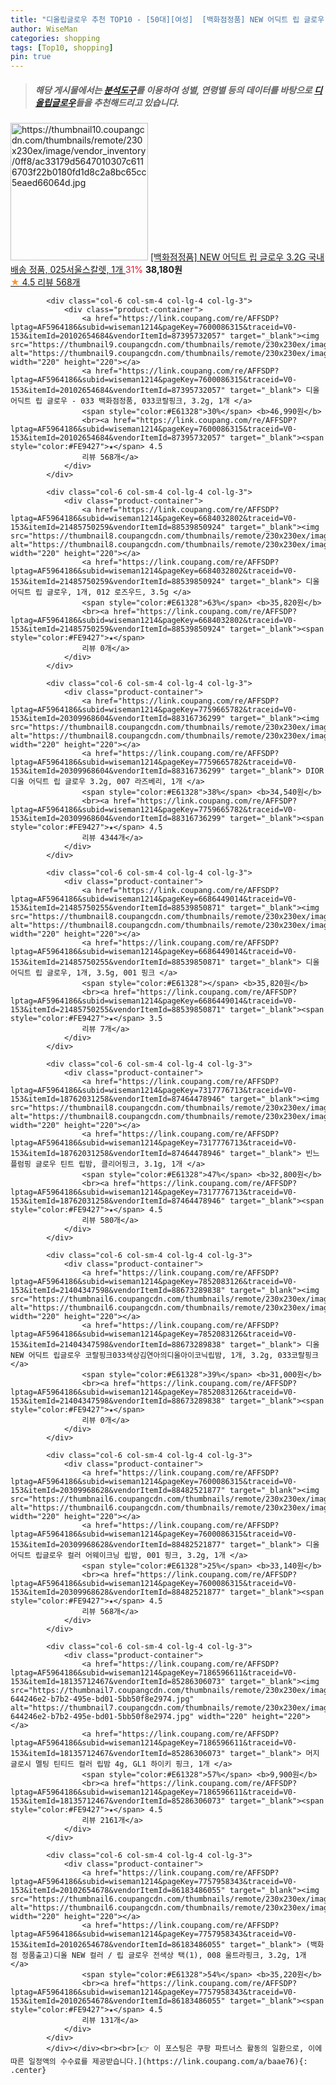 ```yaml
---
title: "디올립글로우 추천 TOP10 - [50대][여성]  [백화점정품] NEW 어딕트 립 글로우 3.2G 국내배송 정품, 025서울스칼렛, 1개 "
author: WiseMan
categories: shopping
tags: [Top10, shopping]
pin: true
---
```


> ##### 해당 게시물에서는 [**분석도구**](https://itemscout.io/)를 이용하여 **성별**, **연령별** 등의 데이터를 바탕으로 [**디올립글로우**](https://link.coupang.com/a/baae76)들을 추천해드리고 있습니다.
<div class="container"><div class="row">
            <div class="col-6 col-sm-4 col-lg-4 col-lg-3">
                <div class="product-container">
                    <a href="https://link.coupang.com/re/AFFSDP?lptag=AF5964186&subid=wiseman1214&pageKey=7600086315&traceid=V0-153&itemId=20102654674&vendorItemId=88472580090" target="_blank"><img src="https://thumbnail10.coupangcdn.com/thumbnails/remote/230x230ex/image/vendor_inventory/0ff8/ac33179d5647010307c6116703f22b0180fd1d8c2a8bc65cc5eaed66064d.jpg" alt="https://thumbnail10.coupangcdn.com/thumbnails/remote/230x230ex/image/vendor_inventory/0ff8/ac33179d5647010307c6116703f22b0180fd1d8c2a8bc65cc5eaed66064d.jpg" width="220" height="220"></a>
                    <a href="https://link.coupang.com/re/AFFSDP?lptag=AF5964186&subid=wiseman1214&pageKey=7600086315&traceid=V0-153&itemId=20102654674&vendorItemId=88472580090" target="_blank"> [백화점정품] NEW 어딕트 립 글로우 3.2G 국내배송 정품, 025서울스칼렛, 1개 </a>
                    <span style="color:#E61328">31%</span> <b>38,180원</b>
                    <br><a href="https://link.coupang.com/re/AFFSDP?lptag=AF5964186&subid=wiseman1214&pageKey=7600086315&traceid=V0-153&itemId=20102654674&vendorItemId=88472580090" target="_blank"><span style="color:#FE9427">★</span> 4.5
                    리뷰 568개</a>
                </div>
            </div>
            
            <div class="col-6 col-sm-4 col-lg-4 col-lg-3">
                <div class="product-container">
                    <a href="https://link.coupang.com/re/AFFSDP?lptag=AF5964186&subid=wiseman1214&pageKey=7600086315&traceid=V0-153&itemId=20102654684&vendorItemId=87395732057" target="_blank"><img src="https://thumbnail9.coupangcdn.com/thumbnails/remote/230x230ex/image/vendor_inventory/0a0b/aecfbdeb1e07f9fbf4d90893580b73d691ae231055b2bd0b6626258a328c.jpg" alt="https://thumbnail9.coupangcdn.com/thumbnails/remote/230x230ex/image/vendor_inventory/0a0b/aecfbdeb1e07f9fbf4d90893580b73d691ae231055b2bd0b6626258a328c.jpg" width="220" height="220"></a>
                    <a href="https://link.coupang.com/re/AFFSDP?lptag=AF5964186&subid=wiseman1214&pageKey=7600086315&traceid=V0-153&itemId=20102654684&vendorItemId=87395732057" target="_blank"> 디올 어딕트 립 글로우 - 033 백화점정품, 033코랄핑크, 3.2g, 1개 </a>
                    <span style="color:#E61328">30%</span> <b>46,990원</b>
                    <br><a href="https://link.coupang.com/re/AFFSDP?lptag=AF5964186&subid=wiseman1214&pageKey=7600086315&traceid=V0-153&itemId=20102654684&vendorItemId=87395732057" target="_blank"><span style="color:#FE9427">★</span> 4.5
                    리뷰 568개</a>
                </div>
            </div>
            
            <div class="col-6 col-sm-4 col-lg-4 col-lg-3">
                <div class="product-container">
                    <a href="https://link.coupang.com/re/AFFSDP?lptag=AF5964186&subid=wiseman1214&pageKey=6684032802&traceid=V0-153&itemId=21485750259&vendorItemId=88539850924" target="_blank"><img src="https://thumbnail8.coupangcdn.com/thumbnails/remote/230x230ex/image/vendor_inventory/b236/9bc354d6c38878afad204f0392382904e3abd1bd7aab5d55b645dd2ec4dd.jpg" alt="https://thumbnail8.coupangcdn.com/thumbnails/remote/230x230ex/image/vendor_inventory/b236/9bc354d6c38878afad204f0392382904e3abd1bd7aab5d55b645dd2ec4dd.jpg" width="220" height="220"></a>
                    <a href="https://link.coupang.com/re/AFFSDP?lptag=AF5964186&subid=wiseman1214&pageKey=6684032802&traceid=V0-153&itemId=21485750259&vendorItemId=88539850924" target="_blank"> 디올 어딕트 립 글로우, 1개, 012 로즈우드, 3.5g </a>
                    <span style="color:#E61328">63%</span> <b>35,820원</b>
                    <br><a href="https://link.coupang.com/re/AFFSDP?lptag=AF5964186&subid=wiseman1214&pageKey=6684032802&traceid=V0-153&itemId=21485750259&vendorItemId=88539850924" target="_blank"><span style="color:#FE9427">★</span> 
                    리뷰 0개</a>
                </div>
            </div>
            
            <div class="col-6 col-sm-4 col-lg-4 col-lg-3">
                <div class="product-container">
                    <a href="https://link.coupang.com/re/AFFSDP?lptag=AF5964186&subid=wiseman1214&pageKey=7759665782&traceid=V0-153&itemId=20309968604&vendorItemId=88316736299" target="_blank"><img src="https://thumbnail8.coupangcdn.com/thumbnails/remote/230x230ex/image/vendor_inventory/10d0/163aeb6bcee79794cfeac3b333ce7821fc6033bd2b0117c224117884331e.jpg" alt="https://thumbnail8.coupangcdn.com/thumbnails/remote/230x230ex/image/vendor_inventory/10d0/163aeb6bcee79794cfeac3b333ce7821fc6033bd2b0117c224117884331e.jpg" width="220" height="220"></a>
                    <a href="https://link.coupang.com/re/AFFSDP?lptag=AF5964186&subid=wiseman1214&pageKey=7759665782&traceid=V0-153&itemId=20309968604&vendorItemId=88316736299" target="_blank"> DIOR 디올 어딕트 립 글로우 3.2g, 007 라즈베리, 1개 </a>
                    <span style="color:#E61328">38%</span> <b>34,540원</b>
                    <br><a href="https://link.coupang.com/re/AFFSDP?lptag=AF5964186&subid=wiseman1214&pageKey=7759665782&traceid=V0-153&itemId=20309968604&vendorItemId=88316736299" target="_blank"><span style="color:#FE9427">★</span> 4.5
                    리뷰 4344개</a>
                </div>
            </div>
            
            <div class="col-6 col-sm-4 col-lg-4 col-lg-3">
                <div class="product-container">
                    <a href="https://link.coupang.com/re/AFFSDP?lptag=AF5964186&subid=wiseman1214&pageKey=6686449014&traceid=V0-153&itemId=21485750255&vendorItemId=88539850871" target="_blank"><img src="https://thumbnail8.coupangcdn.com/thumbnails/remote/230x230ex/image/vendor_inventory/9474/63a688745edae993574a3d54fba97993c54d8f69ea9a544cdaebfa9ffa28.jpg" alt="https://thumbnail8.coupangcdn.com/thumbnails/remote/230x230ex/image/vendor_inventory/9474/63a688745edae993574a3d54fba97993c54d8f69ea9a544cdaebfa9ffa28.jpg" width="220" height="220"></a>
                    <a href="https://link.coupang.com/re/AFFSDP?lptag=AF5964186&subid=wiseman1214&pageKey=6686449014&traceid=V0-153&itemId=21485750255&vendorItemId=88539850871" target="_blank"> 디올 어딕트 립 글로우, 1개, 3.5g, 001 핑크 </a>
                    <span style="color:#E61328"></span> <b>35,820원</b>
                    <br><a href="https://link.coupang.com/re/AFFSDP?lptag=AF5964186&subid=wiseman1214&pageKey=6686449014&traceid=V0-153&itemId=21485750255&vendorItemId=88539850871" target="_blank"><span style="color:#FE9427">★</span> 3.5
                    리뷰 7개</a>
                </div>
            </div>
            
            <div class="col-6 col-sm-4 col-lg-4 col-lg-3">
                <div class="product-container">
                    <a href="https://link.coupang.com/re/AFFSDP?lptag=AF5964186&subid=wiseman1214&pageKey=7317776713&traceid=V0-153&itemId=18762031258&vendorItemId=87464478946" target="_blank"><img src="https://thumbnail8.coupangcdn.com/thumbnails/remote/230x230ex/image/vendor_inventory/9f81/e1f6cdaee9b3f8d542191fd915ee6763309d9b07184f982060347dd4950a.jpg" alt="https://thumbnail8.coupangcdn.com/thumbnails/remote/230x230ex/image/vendor_inventory/9f81/e1f6cdaee9b3f8d542191fd915ee6763309d9b07184f982060347dd4950a.jpg" width="220" height="220"></a>
                    <a href="https://link.coupang.com/re/AFFSDP?lptag=AF5964186&subid=wiseman1214&pageKey=7317776713&traceid=V0-153&itemId=18762031258&vendorItemId=87464478946" target="_blank"> 빈느 플럼핑 글로우 틴트 립밤, 클리어핑크, 3.1g, 1개 </a>
                    <span style="color:#E61328">47%</span> <b>32,800원</b>
                    <br><a href="https://link.coupang.com/re/AFFSDP?lptag=AF5964186&subid=wiseman1214&pageKey=7317776713&traceid=V0-153&itemId=18762031258&vendorItemId=87464478946" target="_blank"><span style="color:#FE9427">★</span> 4.5
                    리뷰 580개</a>
                </div>
            </div>
            
            <div class="col-6 col-sm-4 col-lg-4 col-lg-3">
                <div class="product-container">
                    <a href="https://link.coupang.com/re/AFFSDP?lptag=AF5964186&subid=wiseman1214&pageKey=7852083126&traceid=V0-153&itemId=21404347598&vendorItemId=88673289838" target="_blank"><img src="https://thumbnail6.coupangcdn.com/thumbnails/remote/230x230ex/image/vendor_inventory/775c/22b6f7e866d99224fcea598cd20f50050524d097f4de14b4284c48154e84.png" alt="https://thumbnail6.coupangcdn.com/thumbnails/remote/230x230ex/image/vendor_inventory/775c/22b6f7e866d99224fcea598cd20f50050524d097f4de14b4284c48154e84.png" width="220" height="220"></a>
                    <a href="https://link.coupang.com/re/AFFSDP?lptag=AF5964186&subid=wiseman1214&pageKey=7852083126&traceid=V0-153&itemId=21404347598&vendorItemId=88673289838" target="_blank"> 디올NEW 어딕트 립글로우 코랄핑크033색상김연아의디올아이코닉립밤, 1개, 3.2g, 033코랄핑크 </a>
                    <span style="color:#E61328">39%</span> <b>31,000원</b>
                    <br><a href="https://link.coupang.com/re/AFFSDP?lptag=AF5964186&subid=wiseman1214&pageKey=7852083126&traceid=V0-153&itemId=21404347598&vendorItemId=88673289838" target="_blank"><span style="color:#FE9427">★</span> 
                    리뷰 0개</a>
                </div>
            </div>
            
            <div class="col-6 col-sm-4 col-lg-4 col-lg-3">
                <div class="product-container">
                    <a href="https://link.coupang.com/re/AFFSDP?lptag=AF5964186&subid=wiseman1214&pageKey=7600086315&traceid=V0-153&itemId=20309968628&vendorItemId=88482521877" target="_blank"><img src="https://thumbnail6.coupangcdn.com/thumbnails/remote/230x230ex/image/vendor_inventory/f76a/6442083586f03669eb9f4991ec10b34b1dbdb339f43a97c191f8a1cde1aa.jpg" alt="https://thumbnail6.coupangcdn.com/thumbnails/remote/230x230ex/image/vendor_inventory/f76a/6442083586f03669eb9f4991ec10b34b1dbdb339f43a97c191f8a1cde1aa.jpg" width="220" height="220"></a>
                    <a href="https://link.coupang.com/re/AFFSDP?lptag=AF5964186&subid=wiseman1214&pageKey=7600086315&traceid=V0-153&itemId=20309968628&vendorItemId=88482521877" target="_blank"> 디올 어딕트 립글로우 컬러 어웨이크닝 립밤, 001 핑크, 3.2g, 1개 </a>
                    <span style="color:#E61328">25%</span> <b>33,140원</b>
                    <br><a href="https://link.coupang.com/re/AFFSDP?lptag=AF5964186&subid=wiseman1214&pageKey=7600086315&traceid=V0-153&itemId=20309968628&vendorItemId=88482521877" target="_blank"><span style="color:#FE9427">★</span> 4.5
                    리뷰 568개</a>
                </div>
            </div>
            
            <div class="col-6 col-sm-4 col-lg-4 col-lg-3">
                <div class="product-container">
                    <a href="https://link.coupang.com/re/AFFSDP?lptag=AF5964186&subid=wiseman1214&pageKey=7186596611&traceid=V0-153&itemId=18135712467&vendorItemId=85286306073" target="_blank"><img src="https://thumbnail7.coupangcdn.com/thumbnails/remote/230x230ex/image/retail/images/8932924402574952-644246e2-b7b2-495e-bd01-5bb50f8e2974.jpg" alt="https://thumbnail7.coupangcdn.com/thumbnails/remote/230x230ex/image/retail/images/8932924402574952-644246e2-b7b2-495e-bd01-5bb50f8e2974.jpg" width="220" height="220"></a>
                    <a href="https://link.coupang.com/re/AFFSDP?lptag=AF5964186&subid=wiseman1214&pageKey=7186596611&traceid=V0-153&itemId=18135712467&vendorItemId=85286306073" target="_blank"> 머지 글로시 멜팅 틴티드 컬러 립밤 4g, GL1 하이키 핑크, 1개 </a>
                    <span style="color:#E61328">57%</span> <b>9,900원</b>
                    <br><a href="https://link.coupang.com/re/AFFSDP?lptag=AF5964186&subid=wiseman1214&pageKey=7186596611&traceid=V0-153&itemId=18135712467&vendorItemId=85286306073" target="_blank"><span style="color:#FE9427">★</span> 4.5
                    리뷰 2161개</a>
                </div>
            </div>
            
            <div class="col-6 col-sm-4 col-lg-4 col-lg-3">
                <div class="product-container">
                    <a href="https://link.coupang.com/re/AFFSDP?lptag=AF5964186&subid=wiseman1214&pageKey=7757958343&traceid=V0-153&itemId=20102654678&vendorItemId=86183486055" target="_blank"><img src="https://thumbnail6.coupangcdn.com/thumbnails/remote/230x230ex/image/vendor_inventory/c599/3cd2a2360cdb2b545d34dd0327c1e35dd724747f859ee33c65c03ba90cdf.jpg" alt="https://thumbnail6.coupangcdn.com/thumbnails/remote/230x230ex/image/vendor_inventory/c599/3cd2a2360cdb2b545d34dd0327c1e35dd724747f859ee33c65c03ba90cdf.jpg" width="220" height="220"></a>
                    <a href="https://link.coupang.com/re/AFFSDP?lptag=AF5964186&subid=wiseman1214&pageKey=7757958343&traceid=V0-153&itemId=20102654678&vendorItemId=86183486055" target="_blank"> (백화점 정품출고)디올 NEW 컬러 / 립 글로우 전색상 택(1), 008 울트라핑크, 3.2g, 1개 </a>
                    <span style="color:#E61328">54%</span> <b>35,220원</b>
                    <br><a href="https://link.coupang.com/re/AFFSDP?lptag=AF5964186&subid=wiseman1214&pageKey=7757958343&traceid=V0-153&itemId=20102654678&vendorItemId=86183486055" target="_blank"><span style="color:#FE9427">★</span> 4.5
                    리뷰 131개</a>
                </div>
            </div>
            </div></div><br><br>[👉 이 포스팅은 쿠팡 파트너스 활동의 일환으로, 이에 따른 일정액의 수수료를 제공받습니다.](https://link.coupang.com/a/baae76){: .center}